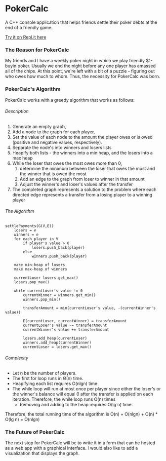 <h1> PokerCalc </h1>
A C++ console application that helps friends settle their poker debts at the end of a friendly game.

[Try it on Repl.it here](https://repl.it/@jonnydmobile/PokerCalc) 

<h3>The Reason for PokerCalc</h3>
My friends and I have a weekly poker night in which we play friendly $1-buyin poker. Usually we end the night before any 
one player has amassed all of the chips. At this point, we're left with a bit of a puzzle - figuring out who owes how much
to whom. Thus, the necessity for PokerCalc was born.

<h3>PokerCalc's Algorithm</h3>
PokerCalc works with a greedy algorithm that works as follows:

<h6>Description</h6>
<ol>
    <li> Generate an empty graph,
    <li> Add a node to the graph for each player,
    <li> Set the value of each node to the amount the player owes or is owed (positive and negative values, respectively).
    <li> Separate the node's into winners and losers lists
    <li> Heapify both lists - the winners into a min heap, and the losers into a max heap
    <li> While the loser that owes the most owes more than 0, 
    <ol>
        <li> determine the minimum between the loser that owes the most and the winner that is owed the most
        <li> Add an edge to the graph from loser to winner in that amount
        <li> Adjust the winner's and loser's values after the transfer
    </ol>
    <li> The completed graph represents a solution to the problem where each directed edge represents a transfer from a 
    losing player to a winning player
</ol>

<h6>The Algorithm</h6>

```
settlePayments(G(V,E))
    losers = ∅
    winners = ∅
    for each player in V
        if player's value > 0
            losers.push_back(player)
        else
            winners.push_back(player)
        
    make min-heap of losers
    make max-heap of winners

    currentLoser losers.get_max()
    losers.pop_max()

    while currentLoser's value != 0
        currentWinner = winners.get_min()
        winners.pop_min()
        
        transferAmount = min(currentLoser's value, -(currentWinner's value))
     
        E(currentLoser, currentWinner) = transferAmount
        currentLoser's value -= transferAmount
        currentWinner's value += transferAmount
    
        losers.add_heap(currentLoser)
        winners.add_heap(currentWinner)
        currentLoser = losers.get_max()
```

<h6>Complexity</h6>
<ul>
  <li>Let n be the number of players.
  <li>The first for loop runs in Θ(n) time.
  <li>Heapifying each list requires O(nlgn) time
  <li>The while loop will run at most once per player since either the loser's or the winner's balance will equal 0 after
  the transfer is applied on each iteration. Therefore, the while loop runs O(n) times
  <ul>
      <li> Removing and adding to the heap requires O(lg n) time.
  </ul>
</ul>
Therefore, the total running time of the algorithm is
O(n) + O(nlgn) + O(n) * O(lg n) = O(nlgn)

<h3>The Future of PokerCalc</h3>
The next step for PokerCalc will be to write it in a form that can be hosted as a web app with a graphical interface.
I would also like to add a visualization that displays the graph.

